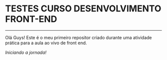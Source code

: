 # TESTES CURSO DESENVOLVIMENTO FRONT-END
---
Olá Guys! Este é o meu primeiro repositor criado durante uma atividade prática para a aula ao vivo de front end.

*Iniciando a jornada!*
